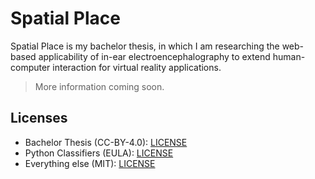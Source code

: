 # Spatial Place

Spatial Place is my bachelor thesis, in which I am researching the web-based applicability of in-ear electroencephalography to extend human-computer interaction for virtual reality applications.

> More information coming soon.

## Licenses

- Bachelor Thesis (CC-BY-4.0): [LICENSE](/thesis/LICENSE)
- Python Classifiers (EULA): [LICENSE](https://iduntechnologies.com/privacy-policy)
- Everything else (MIT): [LICENSE](LICENSE)
